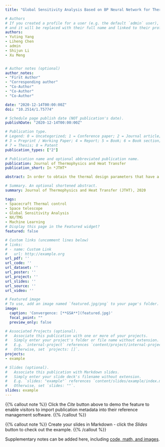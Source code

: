 ```yaml
---
title: "Global Sensitivity Analysis Based on BP Neural Network for Thermal Design Parameters"

# Authors
# If you created a profile for a user (e.g. the default `admin` user), write the username (folder name) here 
# and it will be replaced with their full name and linked to their profile.
authors:
- Yuting Yang
- Liheng Chen
- admin
- Shijun Li
- Xu Meng


# Author notes (optional)
author_notes:
- "First Author"
- "Corresponding author"
- "Co-Author"
- "Co-Author"
- "Co-Author"

date: "2020-12-14T00:00:00Z"
doi: "10.2514/1.T5774"

# Schedule page publish date (NOT publication's date).
publishDate: "2020-12-14T00:00:00Z"

# Publication type.
# Legend: 0 = Uncategorized; 1 = Conference paper; 2 = Journal article;
# 3 = Preprint / Working Paper; 4 = Report; 5 = Book; 6 = Book section;
# 7 = Thesis; 8 = Patent
publication_types: ["2"]

# Publication name and optional abbreviated publication name.
publication: Journal of Thermophysics and Heat Transfer
publication_short: In *JTHT*

abstract: In order to obtain the thermal design parameters that have a great influence on the temperature T of the spectrometer frame, the sensitivity of the thermal design parameters of a balloon-borne spectrometer system was analyzed and calculated by the global sensitivity analysis (GSA) method based on the backpropagation neural network (BPNN) surrogate model. Firstly, the BPNN with 12 selected thermal design parameters as input and temperature T as output was well trained. Then, two kinds of variance-based GSA methods, the Sobol’ method and the extended Fourier amplitude sensitivity test (EFAST), were used to calculate the values and ranking results of sensitivity indices of 12 parameters based on the established BPNN. Moreover, the GSA results were verified based on the finite element model of the balloon-borne spectrometer system built by I-DEAS/TMG (software developed by Structural Dynamics Research Corporation for space thermal analysis), which indicates that the BPNN surrogate-model-based GSA is reliable. Finally, the sensitivity calculation accuracy and speed of two methods, the Spearman rank correlation coefficient formula and the GSA method based on BPNN, were compared, and the EFAST method based on the BPNN surrogate model has been proved to have obvious advantages in the reliability and speed of calculation results. Also, the GSA method based on a surrogate model like BPNN is of great significance in the thermal analysis of an optical remote sensor.

# Summary. An optional shortened abstract.
summary: Journal of Thermophysics and Heat Transfer (JTHT), 2020

tags:
- Spacecraft Thermal control
- Space telescope
- Global Sensitivity Analysis
- NX/TMG
- Machine Learning
# Display this page in the Featured widget?
featured: false

# Custom links (uncomment lines below)
# links:
# - name: Custom Link
#   url: http://example.org
url_pdf: ''
url_code: ''
url_dataset: ''
url_poster: ''
url_project: ''
url_slides: ''
url_source: ''
url_video: ''

# Featured image
# To use, add an image named `featured.jpg/png` to your page's folder. 
image:
  caption: 'Convergence: [**GSA**](featured.jpg)'
  focal_point: ""
  preview_only: false

# Associated Projects (optional).
#   Associate this publication with one or more of your projects.
#   Simply enter your project's folder or file name without extension.
#   E.g. `internal-project` references `content/project/internal-project/index.md`.
#   Otherwise, set `projects: []`.
projects:
- example

# Slides (optional).
#   Associate this publication with Markdown slides.
#   Simply enter your slide deck's filename without extension.
#   E.g. `slides: "example"` references `content/slides/example/index.md`.
#   Otherwise, set `slides: ""`.
slides: example
---
```


{{% callout note %}}
Click the *Cite* button above to demo the feature to enable visitors to import publication metadata into their reference management software.
{{% /callout %}}

{{% callout note %}}
Create your slides in Markdown - click the *Slides* button to check out the example.
{{% /callout %}}

Supplementary notes can be added here, including [code, math, and images](https://wowchemy.com/docs/writing-markdown-latex/).

